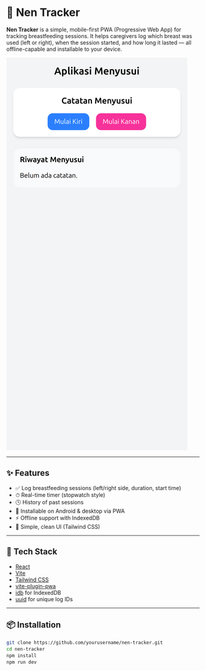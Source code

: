 # 🍼 Nen Tracker

**Nen Tracker** is a simple, mobile-first PWA (Progressive Web App) for tracking breastfeeding sessions. It helps caregivers log which breast was used (left or right), when the session started, and how long it lasted — all offline-capable and installable to your device.

![Screenshot](public/screenshot1.png)

---

## ✨ Features

- ✅ Log breastfeeding sessions (left/right side, duration, start time)
- ⏱ Real-time timer (stopwatch style)
- 🕓 History of past sessions
- 📱 Installable on Android & desktop via PWA
- ⚡ Offline support with IndexedDB
- 🧘 Simple, clean UI (Tailwind CSS)

---

## 🚀 Tech Stack

- [React](https://reactjs.org/)
- [Vite](https://vitejs.dev/)
- [Tailwind CSS](https://tailwindcss.com/)
- [vite-plugin-pwa](https://vite-pwa-org.netlify.app/)
- [idb](https://www.npmjs.com/package/idb) for IndexedDB
- [uuid](https://www.npmjs.com/package/uuid) for unique log IDs

---

## 📦 Installation

```bash
git clone https://github.com/yourusername/nen-tracker.git
cd nen-tracker
npm install
npm run dev
```
